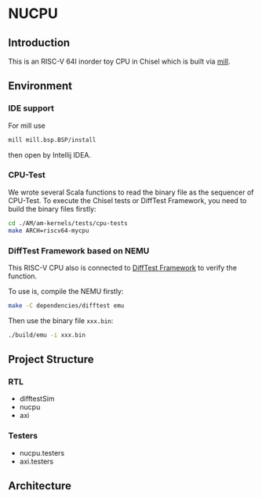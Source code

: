 # NUCPU

## Introduction

This is an RISC-V 64I inorder toy CPU in Chisel which is built via [mill](https://com-lihaoyi.github.io/mill/page/configuring-mill.html).

## Environment

### IDE support
For mill use
```bash
mill mill.bsp.BSP/install
```
then open by Intellij IDEA.

### CPU-Test

We wrote several Scala functions to read the binary file as the sequencer of CPU-Test. To execute the Chisel tests or DiffTest Framework, you need to build the binary files firstly:
```bash
cd ./AM/am-kernels/tests/cpu-tests
make ARCH=riscv64-mycpu
```

### DiffTest Framework based on NEMU

This RISC-V CPU also is connected to [DiffTest Framework](https://github.com/OpenXiangShan/difftest) to verify the function.

To use is, compile the NEMU firstly:
```bash
make -C dependencies/difftest emu
```

Then use the binary file `xxx.bin`:
```bash
./build/emu -i xxx.bin
```

## Project Structure

### RTL

+ difftestSim
+ nucpu
+ axi

### Testers

+ nucpu.testers
+ axi.testers

## Architecture
